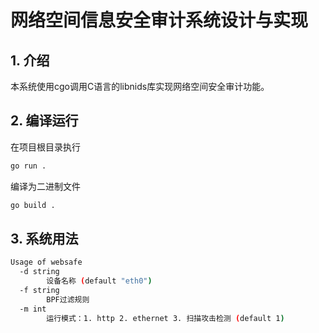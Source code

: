 # 网络空间信息安全审计系统设计与实现

## 1. 介绍

本系统使用cgo调用C语言的libnids库实现网络空间安全审计功能。

## 2. 编译运行

在项目根目录执行

```bash
go run .
```

编译为二进制文件

```bash
go build .
```

## 3. 系统用法

```bash
Usage of websafe
  -d string
        设备名称 (default "eth0")
  -f string
        BPF过滤规则
  -m int
        运行模式：1. http 2. ethernet 3. 扫描攻击检测 (default 1)
```